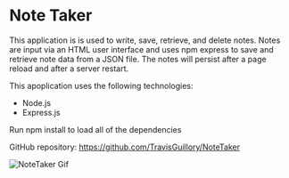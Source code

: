 # Note Taker

This application is is used to write, save, retrieve,  and delete notes. Notes are input via an HTML user interface and uses npm express to save and retrieve note data from a JSON file.
The notes will persist after a page reload and after a server restart.

This apoplication uses the following technologies:
* Node.js
* Express.js

Run npm install to load all of the dependencies

GitHub repository: https://github.com/TravisGuillory/NoteTaker

![NoteTaker Gif](notetakergif.gif)

